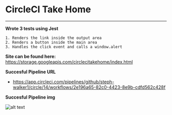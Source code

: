 # CircleCI Take Home

-----------------
**Wrote 3 tests using Jest**

    1. Renders the link inside the output area
    2. Renders a button inside the main area
    3. Handles the click event and calls a window.alert


**Site can be found here:**
https://storage.googleapis.com/circlecitakehome/index.html

**Succesful Pipeline URL**
   - https://app.circleci.com/pipelines/github/steph-walker1/circle/14/workflows/2e196a65-82c0-4423-8e9b-cdfd562c428f

**Succesful Pipeline img**

![alt text](https://storage.googleapis.com/circlecitakehome/circle.png)

